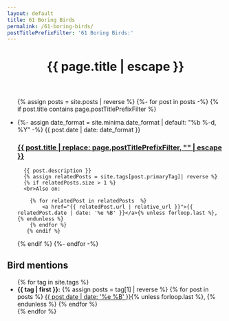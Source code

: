```yaml
---
layout: default
title: 61 Boring Birds
permalink: /61-boring-birds/
postTitlePrefixFilter: '61 Boring Birds:'
---
```



<header class="post-header">
  <h1 class="post-title">{{ page.title | escape }}</h1>
</header>
<ul class="post-list">


{% assign posts = site.posts | reverse %}
{%- for post in posts -%}
{% if post.title contains page.postTitlePrefixFilter %}

  <li>
    {%- assign date_format = site.minima.date_format | default: "%b %-d, %Y" -%}
    <span class="post-meta">{{ post.date | date: date_format }}</span>
    <h3>
      <a class="post-link" href="{{ post.url | relative_url }}">
        {{ post.title | replace: page.postTitlePrefixFilter, "" | escape }}
      </a>
    </h3>

      {{ post.description }}
      {% assign relatedPosts = site.tags[post.primaryTag]| reverse %}
      {% if relatedPosts.size > 1 %}
      <br>Also on:
        
        {% for relatedPost in relatedPosts  %}
            <a href="{{ relatedPost.url | relative_url }}">{{ relatedPost.date | date: '%e %B' }}</a>{% unless forloop.last %}, {% endunless %}
        {% endfor %}
       {% endif %}
  </li>
{% endif %}
{%- endfor -%}
</ul>
<h2>Bird mentions</h2>
<ul class="post-list">
{% for tag in site.tags %}
    <li><strong>{{ tag | first }}:</strong>
        {% assign posts = tag[1] | reverse %}
        {% for post in posts  %}
            <a href="{{ post.url | relative_url }}">{{ post.date | date: '%e %B' }}</a>{% unless forloop.last %}, {% endunless %}
        {% endfor %}
    </li>
{% endfor %}
</ul>

